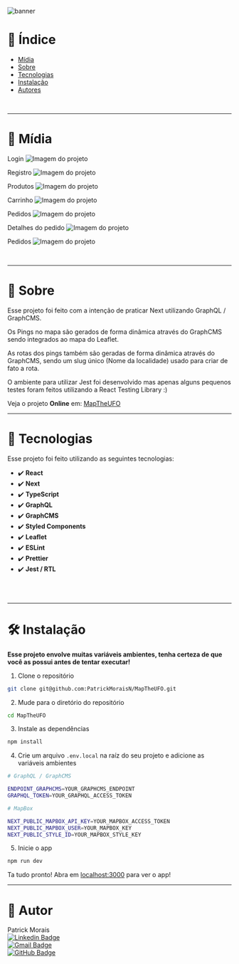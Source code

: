 ![banner](assets/devbeer-banner.png)
<br />

# :pushpin: Índice
- [Mídia](#camera_flash-mídia)
- [Sobre](#monocle_face-sobre)
- [Tecnologias](#rocket-tecnologias)
- [Instalação](#hammer_and_wrench-instalação)
- [Autores](#closed_book-autores)
<br />

---

# :camera_flash: Mídia

Login
![Imagem do projeto](assets/login.png)

Registro
![Imagem do projeto](assets/registro.png)

Produtos
![Imagem do projeto](assets/produtos.png)

Carrinho
![Imagem do projeto](assets/carrinho.png)

Pedidos
![Imagem do projeto](assets/pedidos.png)

Detalhes do pedido
![Imagem do projeto](assets/detalhes-pedido.png)

Pedidos
![Imagem do projeto](assets/detalhes-vendedor.png)



<br />

---
# :monocle_face: Sobre
Esse projeto foi feito com a intenção de praticar Next utilizando GraphQL / GraphCMS.

Os Pings no mapa são gerados de forma dinâmica através do GraphCMS sendo integrados ao mapa do Leaflet.

As rotas dos pings também são geradas de forma dinâmica através do GraphCMS, sendo um slug único (Nome da localidade) usado para criar de fato a rota.

O ambiente para utilizar Jest foi desenvolvido mas apenas alguns pequenos testes foram feitos utilizando a React Testing Library :)

Veja o projeto **Online** em: [MapTheUFO](https://map-the-ufo.vercel.app/)
<br />

---

# :rocket: Tecnologias
Esse projeto foi feito utilizando as seguintes tecnologias: <br>
- :heavy_check_mark: **React**
- :heavy_check_mark: **Next**
- :heavy_check_mark: **TypeScript**
- :heavy_check_mark: **GraphQL**
- :heavy_check_mark: **GraphCMS**
- :heavy_check_mark: **Styled Components**
- :heavy_check_mark: **Leaflet**
- :heavy_check_mark: **ESLint**
- :heavy_check_mark: **Prettier**
- :heavy_check_mark: **Jest / RTL**
<br><br>
<br />

---

# :hammer_and_wrench: Instalação
**Esse projeto envolve muitas variáveis ambientes, tenha certeza de que você as possui antes de tentar executar!**

1. Clone o repositório

```bash
git clone git@github.com:PatrickMoraisN/MapTheUFO.git
```

2. Mude para o diretório do repositório

```bash
cd MapTheUFO
```

3. Instale as dependências

```bash
npm install
```

4. Crie um arquivo `.env.local` na raíz do seu projeto e adicione as variáveis ambientes

```bash
# GraphQL / GraphCMS

ENDPOINT_GRAPHCMS=YOUR_GRAPHCMS_ENDPOINT
GRAPHQL_TOKEN=YOUR_GRAPHQL_ACCESS_TOKEN

# MapBox

NEXT_PUBLIC_MAPBOX_API_KEY=YOUR_MAPBOX_ACCESS_TOKEN
NEXT_PUBLIC_MAPBOX_USER=YOUR_MAPBOX_KEY
NEXT_PUBLIC_STYLE_ID=YOUR_MAPBOX_STYLE_KEY

```

5. Inicie o app

```bash
npm run dev
```

Ta tudo pronto! Abra em [localhost:3000](http://localhost:3000/) para ver o app!

---

# :closed_book: Autor
Patrick Morais <br>
[![Linkedin Badge](https://img.shields.io/badge/-Linkedin-6633cc?style=flat-square&logo=Linkedin&logoColor=white&link=https://www.linkedin.com/in/patrick-morais/)](https://www.linkedin.com/in/patrick-morais/)<br>
[![Gmail Badge](https://img.shields.io/badge/-ppternunes@gmail.com-6633cc?style=flat-square&logo=Gmail&logoColor=white&link=mailto:ppternunes@gmail.com)](mailto:ppternunes@gmail.com)<br>
[![GitHub Badge](https://img.shields.io/badge/-Patrick%20Morais-6633cc?style=flat-square&logo=github&logoColor=white)](https://www.github.com/patrickmoraisn/)
